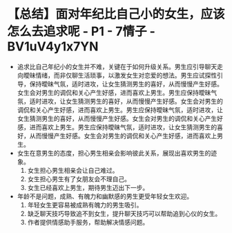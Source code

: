# 【总结】面对年纪比自己小的女生，应该怎么去追求呢 - P1 - 7情子 - BV1uV4y1x7YN

-   追求比自己年纪小的女生并不难，关键在于如何升级关系。男生应引导聊天走向曖昧情绪，而非仅聊生活琐事，以激发女生对恋爱的想法。男生应试探性引导，保持曖昧气氛，适时进攻，让女生猜测男生的喜好，从而慢慢产生好感。女生会对男生的调侃和关心产生好感，进而喜欢上男生。男生应保持曖昧气氛，适时进攻，让女生猜测男生的喜好，从而慢慢产生好感。女生会对男生的调侃和关心产生好感，进而喜欢上男生。男生应保持曖昧气氛，适时进攻，让女生猜测男生的喜好，从而慢慢产生好感。女生会对男生的调侃和关心产生好感，进而喜欢上男生。男生应保持曖昧气氛，适时进攻，让女生猜测男生的喜好，从而慢慢产生好感。女生会对男生的调侃和关心产生好感，进而喜欢上男生。
-   女生在意男生的态度，担心男生相亲会影响彼此关系，展现出喜欢男生的迹象。
    1.  女生担心男生相亲会让自己难过。
    2.  女生担心男生有了女朋友会不理自己。
    3.  女生已经喜欢上男生，期待男生迈出下一步。
-   年龄不是问题，成熟、有魄力和幽默感的男生更受年轻女生欢迎。
    1.  年轻女生更容易被成熟有魄力的男生吸引。
    2.  缺乏聊天技巧导致追不到女生，提升聊天技巧可以帮助追到心仪的女生。
    3.  作者提供情感助手服务，帮助解决情感问题。